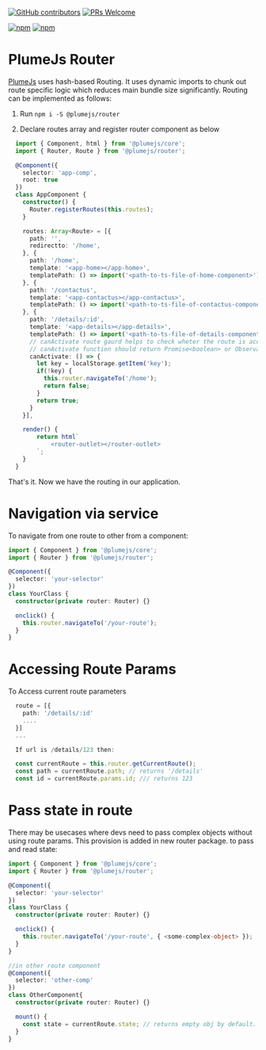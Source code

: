[![GitHub contributors](https://img.shields.io/github/contributors/kiranmantha/plumejs-router)](https://GitHub.com/KiranMantha/plumejs-router/graphs/contributors/) [![PRs Welcome](https://img.shields.io/badge/PRs-welcome-brightgreen.svg)](https://GitHub.com/KiranMantha/plumejs-router/pulls)

[![npm](https://img.shields.io/npm/dw/@plumejs/router)](https://www.npmjs.com/package/@plumejs/router) [![npm](https://img.shields.io/npm/v/@plumejs/router)](https://www.npmjs.com/package/@plumejs/router)

# PlumeJs Router

[PlumeJs](https://github.com/kiranmantha/plumejs) uses hash-based Routing. It uses dynamic imports to chunk out route specific logic which reduces main bundle size significantly. Routing can be implemented as follows:

1. Run `npm i -S @plumejs/router`

2. Declare routes array and register router component as below

```typescript
  import { Component, html } from '@plumejs/core';
  import { Router, Route } from '@plumejs/router';

  @Component({
    selector: 'app-comp',
    root: true
  })
  class AppComponent {
    constructor() {
      Router.registerRoutes(this.routes);
    }

    routes: Array<Route> = [{
      path: '',
      redirectto: '/home',
    }, {
      path: '/home',
      template: '<app-home></app-home>',
      templatePath: () => import('<path-to-ts-file-of-home-component>')
    }, {
      path: '/contactus',
      template: '<app-contactus></app-contactus>',
      templatePath: () => import('<path-to-ts-file-of-contactus-component>')
    }, {
      path: '/details/:id',
      template: '<app-details></app-details>',
      templatePath: () => import('<path-to-ts-file-of-details-component>'),
      // canActivate route gaurd helps to check wheter the route is accesseble or not.
      // canActivate function should return Promise<boolean> or Observable<boolean> or boolean.
      canActivate: () => {
        let key = localStorage.getItem('key');
        if(!key) {
          this.router.navigateTo('/home');
          return false;
        }
        return true;
      }
    }],

    render() {
        return html`
            <router-outlet></router-outlet>
        `;
    }
  }
```

That's it. Now we have the routing in our application.

# Navigation via service

To navigate from one route to other from a component:

```typescript
import { Component } from '@plumejs/core';
import { Router } from '@plumejs/router';

@Component({
  selector: 'your-selector'
})
class YourClass {
  constructor(private router: Router) {}

  onclick() {
    this.router.navigateTo('/your-route');
  }
}
```

# Accessing Route Params

To Access current route parameters

```typescript
  route = [{
    path: '/details/:id'
    ....
  }]
  ...

  If url is /details/123 then:

  const currentRoute = this.router.getCurrentRoute();
  const path = currentRoute.path; // returns '/details'
  const id = currentRoute.params.id; /// returns 123
```

# Pass state in route

There may be usecases where devs need to pass complex objects without using route params. This provision is added in new router package. to pass and read state:

```typescript
import { Component } from '@plumejs/core';
import { Router } from '@plumejs/router';

@Component({
  selector: 'your-selector'
})
class YourClass {
  constructor(private router: Router) {}

  onclick() {
    this.router.navigateTo('/your-route', { <some-complex-object> });
  }
}

//in other route component
@Component({
  selector: 'other-comp'
})
class OtherComponent{
  constructor(private router: Router) {}

  mount() {
    const state = currentRoute.state; // returns empty obj by default.
  }
}
```
